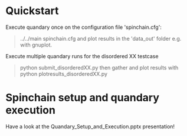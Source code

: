 # Quickstart

Execute quandary once on the configuration file 'spinchain.cfg':
> ../../main spinchain.cfg
and plot results in the 'data_out' folder e.g. with gnuplot.

Execute multiple quandary runs for the disordered XX testcase
> python submit_disorderedXX.py
then gather and plot results with 
> python plotresults_disorderedXX.py


# Spinchain setup and quandary execution
Have a look at the Quandary_Setup_and_Execution.pptx presentation!
